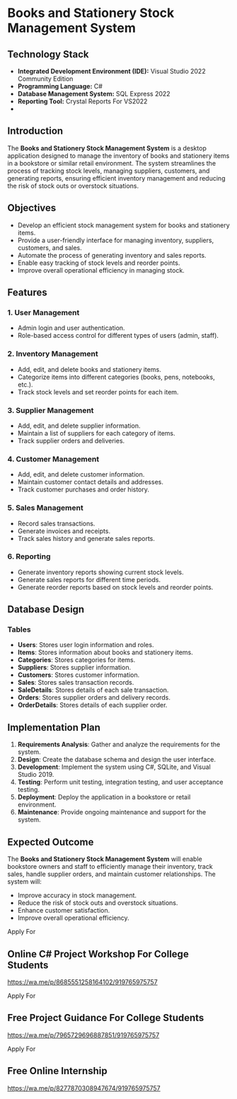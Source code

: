 # Books and Stationery Stock Management System

## Technology Stack
- **Integrated Development Environment (IDE):** Visual Studio 2022 Community Edition
- **Programming Language:** C#
- **Database Management System:** SQL Express 2022
- **Reporting Tool:** Crystal Reports For VS2022
- 
## Introduction
The **Books and Stationery Stock Management System** is a desktop application designed to manage the inventory of books and stationery items in a bookstore or similar retail environment. The system streamlines the process of tracking stock levels, managing suppliers, customers, and generating reports, ensuring efficient inventory management and reducing the risk of stock outs or overstock situations.

## Objectives
- Develop an efficient stock management system for books and stationery items.
- Provide a user-friendly interface for managing inventory, suppliers, customers, and sales.
- Automate the process of generating inventory and sales reports.
- Enable easy tracking of stock levels and reorder points.
- Improve overall operational efficiency in managing stock.

## Features
### 1. User Management
- Admin login and user authentication.
- Role-based access control for different types of users (admin, staff).

### 2. Inventory Management
- Add, edit, and delete books and stationery items.
- Categorize items into different categories (books, pens, notebooks, etc.).
- Track stock levels and set reorder points for each item.

### 3. Supplier Management
- Add, edit, and delete supplier information.
- Maintain a list of suppliers for each category of items.
- Track supplier orders and deliveries.

### 4. Customer Management
- Add, edit, and delete customer information.
- Maintain customer contact details and addresses.
- Track customer purchases and order history.

### 5. Sales Management
- Record sales transactions.
- Generate invoices and receipts.
- Track sales history and generate sales reports.

### 6. Reporting
- Generate inventory reports showing current stock levels.
- Generate sales reports for different time periods.
- Generate reorder reports based on stock levels and reorder points.

## Database Design
### Tables
- **Users**: Stores user login information and roles.
- **Items**: Stores information about books and stationery items.
- **Categories**: Stores categories for items.
- **Suppliers**: Stores supplier information.
- **Customers**: Stores customer information.
- **Sales**: Stores sales transaction records.
- **SaleDetails**: Stores details of each sale transaction.
- **Orders**: Stores supplier orders and delivery records.
- **OrderDetails**: Stores details of each supplier order.

## Implementation Plan
1. **Requirements Analysis**: Gather and analyze the requirements for the system.
2. **Design**: Create the database schema and design the user interface.
3. **Development**: Implement the system using C#, SQLite, and Visual Studio 2019.
4. **Testing**: Perform unit testing, integration testing, and user acceptance testing.
5. **Deployment**: Deploy the application in a bookstore or retail environment.
6. **Maintenance**: Provide ongoing maintenance and support for the system.

## Expected Outcome
The **Books and Stationery Stock Management System** will enable bookstore owners and staff to efficiently manage their inventory, track sales, handle supplier orders, and maintain customer relationships. The system will:
- Improve accuracy in stock management.
- Reduce the risk of stock outs and overstock situations.
- Enhance customer satisfaction.
- Improve overall operational efficiency.

Apply For 
## Online C# Project Workshop For College Students
https://wa.me/p/8685551258164102/919765975757

Apply For
## Free Project Guidance For College Students
https://wa.me/p/7965729696887851/919765975757

Apply For
## Free Online Internship
https://wa.me/p/8277870308947674/919765975757
